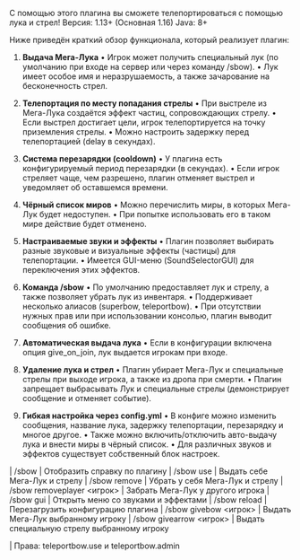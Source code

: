 С помощью этого плагина вы сможете телепортироваться с помощью лука и стрел!
Версия: 1.13+ (Основная 1.16) Java: 8+ 

Ниже приведён краткий обзор функционала, который реализует плагин:

1. **Выдача Мега-Лука**
• Игрок может получить специальный лук (по умолчанию при входе на сервер или через команду /sbow).
• Лук имеет особое имя и неразрушаемость, а также зачарование на бесконечность стрел.

2. **Телепортация по месту попадания стрелы**
• При выстреле из Мега-Лука создаётся эффект частиц, сопровождающих стрелу.
• Если выстрел достигает цели, игрок телепортируется на точку приземления стрелы.
• Можно настроить задержку перед телепортацией (delay в секундах).

3. **Система перезарядки (cooldown)**
• У плагина есть конфигурируемый период перезарядки (в секундах).
• Если игрок стреляет чаще, чем разрешено, плагин отменяет выстрел и уведомляет об оставшемся времени.

4. **Чёрный список миров**
• Можно перечислить миры, в которых Мега-Лук будет недоступен.
• При попытке использовать его в таком мире действие будет отменено.

5. **Настраиваемые звуки и эффекты**
• Плагин позволяет выбирать разные звуковые и визуальные эффекты (частицы) для телепортации.
• Имеется GUI-меню (SoundSelectorGUI) для переключения этих эффектов.

6. **Команда /sbow**
• По умолчанию предоставляет лук и стрелу, а также позволяет убрать лук из инвентаря.
• Поддерживает несколько алиасов (superbow, teleportbow).
• При отсутствии нужных прав или при использовании консолью, плагин выводит сообщения об ошибке.

7. **Автоматическая выдача лука**
• Если в конфигурации включена опция give_on_join, лук выдается игрокам при входе.

8. **Удаление лука и стрел**
• Плагин убирает Мега-Лук и специальные стрелы при выходе игрока, а также из дропа при смерти.
• Плагин запрещает выбрасывать Лук и специальные стрелы (демонстрирует сообщение и отменяет событие).

9. **Гибкая настройка через config.yml**
• В конфиге можно изменить сообщения, название лука, задержку телепортации, перезарядку и многое другое.
• Также можно включить/отключить авто-выдачу лука и внести миры в чёрный список.
• Для различных звуков и эффектов существует собственный блок настроек.

| /sbow | Отобразить справку по плагину
| /sbow use | Выдать себе Мега-Лук и стрелу 
| /sbow remove | Убрать у себя Мега-Лук и стрелу 
| /sbow removeplayer <игрок> | Забрать Мега-Лук у другого игрока 
| /sbow gui | Открыть меню со звуками и эффектами 
| /sbow reload | Перезагрузить конфигурацию плагина 
| /sbow givebow <игрок> | Выдать Мега-Лук выбранному игроку
| /sbow givearrow <игрок> | Выдать специальную стрелу выбранному игроку

| Права: teleportbow.use и teleportbow.admin
